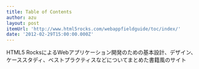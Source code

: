 ```yaml
---
title: Table of Contents
author: azu
layout: post
itemUrl: 'http://www.html5rocks.com/webappfieldguide/toc/index/'
date: '2012-02-29T15:00:00.000Z'
---
```

HTML5 RocksによるWebアプリケーション開発のための基本設計、デザイン、ケーススタディ、ベストプラクティスなどについてまとめた書籍風のサイト
